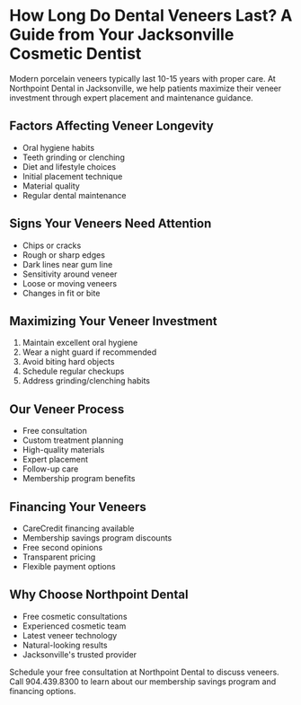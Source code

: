 # How Long Do Dental Veneers Last? A Guide from Your Jacksonville Cosmetic Dentist

Modern porcelain veneers typically last 10-15 years with proper care. At Northpoint Dental in Jacksonville, we help patients maximize their veneer investment through expert placement and maintenance guidance.

## Factors Affecting Veneer Longevity

- Oral hygiene habits
- Teeth grinding or clenching
- Diet and lifestyle choices
- Initial placement technique
- Material quality
- Regular dental maintenance

## Signs Your Veneers Need Attention

- Chips or cracks
- Rough or sharp edges
- Dark lines near gum line
- Sensitivity around veneer
- Loose or moving veneers
- Changes in fit or bite

## Maximizing Your Veneer Investment

1. Maintain excellent oral hygiene
2. Wear a night guard if recommended
3. Avoid biting hard objects
4. Schedule regular checkups
5. Address grinding/clenching habits

## Our Veneer Process

- Free consultation
- Custom treatment planning
- High-quality materials
- Expert placement
- Follow-up care
- Membership program benefits

## Financing Your Veneers

- CareCredit financing available
- Membership savings program discounts
- Free second opinions
- Transparent pricing
- Flexible payment options

## Why Choose Northpoint Dental

- Free cosmetic consultations
- Experienced cosmetic team
- Latest veneer technology
- Natural-looking results
- Jacksonville's trusted provider

Schedule your free consultation at Northpoint Dental to discuss veneers. Call 904.439.8300 to learn about our membership savings program and financing options.
